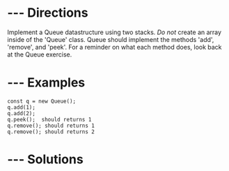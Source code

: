 # --- Directions

Implement a Queue datastructure using two stacks.
*Do not* create an array inside of the 'Queue' class.
Queue should implement the methods 'add', 'remove', and 'peek'.
For a reminder on what each method does, look back
at the Queue exercise.

# --- Examples
    const q = new Queue();
    q.add(1);
    q.add(2);
    q.peek();  should returns 1
    q.remove(); should returns 1
    q.remove(); should returns 2


# --- Solutions

